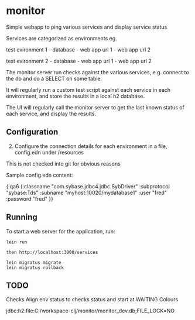 # monitor

Simple webapp to ping various services and display service status

Services are categorized as environments eg.

test evironment 1
	- database
	- web app url 1
	- web app url 2

test evironment 2
	- database
	- web app url 1
	- web app url 2

The monitor server run checks against the various services,
e.g. connect to the db and do a SELECT on some table.

It will regularly run a custom test script against each service in each environment,
and store the results in a local h2 database.

The UI will regularly call the monitor server to get the last known status
of each service, and display the results.

## Configuration

2. Configure the connection details for each environment 
in a file, config.edn under /resources

This is not checked into git for obvious reasons

Sample config.edn content:

{:qa6 {:classname   "com.sybase.jdbc4.jdbc.SybDriver"
      :subprotocol "sybase:Tds"
      :subname "myhost:10020/mydatabase1"
      :user "fred"
      :password "fred" }}


## Running

To start a web server for the application, run:

    lein run
    
    then http://localhost:3000/services
    
    lein migratus migrate
    lein migratus rollback

## TODO

Checks
Align env status to checks status and start at WAITING
Colours

jdbc:h2:file:C:/workspace-clj/monitor/monitor_dev.db;FILE_LOCK=NO